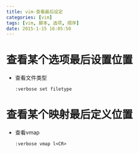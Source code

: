 ```yaml
---
title: vim-查看最后设定
categories: [vim]
tags: [vim, 脚本, 选项, 顺序]
date: 2015-1-15 16:05:50
---
```


# 查看某个选项最后设置位置

-   查看文件类型

        :verbose set filetype

# 查看某个映射最后定义位置

-   查看vmap

        :verbose vmap l<CR>
